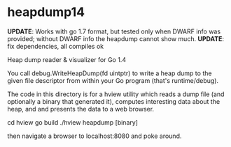 heapdump14
==========

**UPDATE**: Works with go 1.7 format, but tested only when DWARF info was provided; without DWARF info the heapdump cannot show much.
**UPDATE**: fix dependencies, all compiles ok

Heap dump reader &amp; visualizer for Go 1.4

You call debug.WriteHeapDump(fd uintptr) to write a heap dump to the given
file descriptor from within your Go program (that's runtime/debug).

The code in this directory is for a hview utility which reads a dump file
(and optionally a binary that generated it), computes interesting data
about the heap, and and presents the data to a web browser.

cd hview
go build
./hview heapdump [binary]

then navigate a browser to localhost:8080 and poke around.
